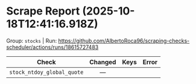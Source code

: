 # Scrape Report (2025-10-18T12:41:16.918Z)

Group: `stocks`  |  Run: https://github.com/AlbertoRoca96/scraping-checks-scheduler/actions/runs/18615727483

| Check | Changed | Keys | Error |
|---|:---:|:--|:--|
| `stock_ntdoy_global_quote` | — |  |  |
